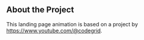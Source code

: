 ## About the Project

This landing page animation is based on a project by https://www.youtube.com/@codegrid.
